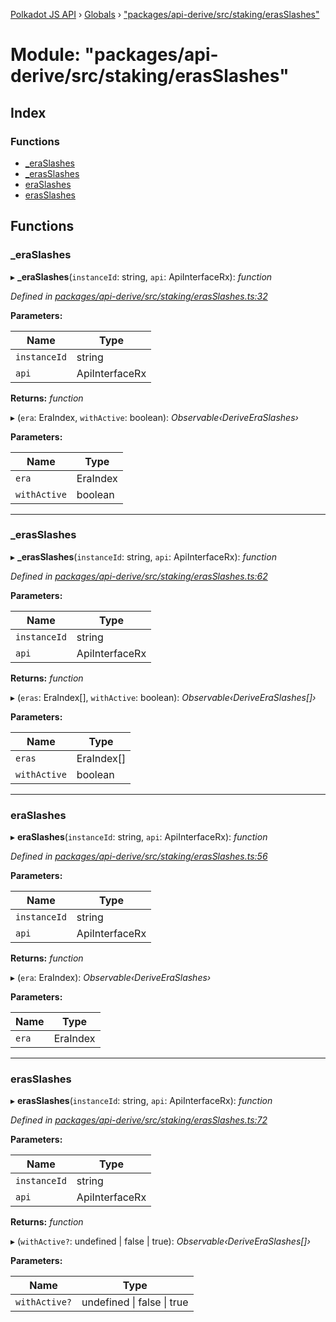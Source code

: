 [Polkadot JS API](../README.md) › [Globals](../globals.md) › ["packages/api-derive/src/staking/erasSlashes"](_packages_api_derive_src_staking_erasslashes_.md)

# Module: "packages/api-derive/src/staking/erasSlashes"

## Index

### Functions

* [_eraSlashes](_packages_api_derive_src_staking_erasslashes_.md#_eraslashes)
* [_erasSlashes](_packages_api_derive_src_staking_erasslashes_.md#_erasslashes)
* [eraSlashes](_packages_api_derive_src_staking_erasslashes_.md#eraslashes)
* [erasSlashes](_packages_api_derive_src_staking_erasslashes_.md#erasslashes)

## Functions

###  _eraSlashes

▸ **_eraSlashes**(`instanceId`: string, `api`: ApiInterfaceRx): *function*

*Defined in [packages/api-derive/src/staking/erasSlashes.ts:32](https://github.com/polkadot-js/api/blob/172143f2e/packages/api-derive/src/staking/erasSlashes.ts#L32)*

**Parameters:**

Name | Type |
------ | ------ |
`instanceId` | string |
`api` | ApiInterfaceRx |

**Returns:** *function*

▸ (`era`: EraIndex, `withActive`: boolean): *Observable‹DeriveEraSlashes›*

**Parameters:**

Name | Type |
------ | ------ |
`era` | EraIndex |
`withActive` | boolean |

___

###  _erasSlashes

▸ **_erasSlashes**(`instanceId`: string, `api`: ApiInterfaceRx): *function*

*Defined in [packages/api-derive/src/staking/erasSlashes.ts:62](https://github.com/polkadot-js/api/blob/172143f2e/packages/api-derive/src/staking/erasSlashes.ts#L62)*

**Parameters:**

Name | Type |
------ | ------ |
`instanceId` | string |
`api` | ApiInterfaceRx |

**Returns:** *function*

▸ (`eras`: EraIndex[], `withActive`: boolean): *Observable‹DeriveEraSlashes[]›*

**Parameters:**

Name | Type |
------ | ------ |
`eras` | EraIndex[] |
`withActive` | boolean |

___

###  eraSlashes

▸ **eraSlashes**(`instanceId`: string, `api`: ApiInterfaceRx): *function*

*Defined in [packages/api-derive/src/staking/erasSlashes.ts:56](https://github.com/polkadot-js/api/blob/172143f2e/packages/api-derive/src/staking/erasSlashes.ts#L56)*

**Parameters:**

Name | Type |
------ | ------ |
`instanceId` | string |
`api` | ApiInterfaceRx |

**Returns:** *function*

▸ (`era`: EraIndex): *Observable‹DeriveEraSlashes›*

**Parameters:**

Name | Type |
------ | ------ |
`era` | EraIndex |

___

###  erasSlashes

▸ **erasSlashes**(`instanceId`: string, `api`: ApiInterfaceRx): *function*

*Defined in [packages/api-derive/src/staking/erasSlashes.ts:72](https://github.com/polkadot-js/api/blob/172143f2e/packages/api-derive/src/staking/erasSlashes.ts#L72)*

**Parameters:**

Name | Type |
------ | ------ |
`instanceId` | string |
`api` | ApiInterfaceRx |

**Returns:** *function*

▸ (`withActive?`: undefined | false | true): *Observable‹DeriveEraSlashes[]›*

**Parameters:**

Name | Type |
------ | ------ |
`withActive?` | undefined &#124; false &#124; true |
